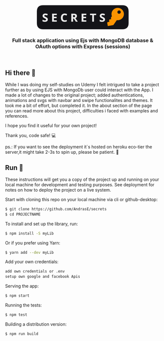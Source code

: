 <br>
<p align="center">
  <a href="https://app-secret.herokuapp.com/" target="_blank" rel="noopener noreferrer">
  <img src="https://github.com/AndrasE/raw-readme/blob/main/secrets-readme-img.png?raw=true">
  </a>
</p>
<h3 align="center">
  Full stack application using Ejs with MongoDB database & 
  <br>
  OAuth options with Express (sessions)
</h3>

<br>

## Hi there 👋

While I was doing my self-studies on Udemy I felt intrigued to take a project further as by using EJS with MongoDb user could interact with the App. I made a lot of changes to the original project; added authentications, animations and svgs with navbar and swipe functionalites and themes. It took me a bit of effort, but completed it. In the about section of the page you can read more about this project, difficulties i faced with examples and references. 

I hope you find it useful for your own project!

Thank you, code safe! 💻

ps.: If you want to see the deployment it`s hosted on heroku eco-tier the server,it might take 2-3s to spin up, please be patient. 🐨


## Run 🚀
These instructions will get you a copy of the project up and running on your local machine for development and testing purposes. See deployment for notes on how to deploy the project on a live system.

Start with cloning this repo on your local machine via cli or github-desktop:

```sh
$ git clone https://github.com/AndrasE/secrets
$ cd PROJECTNAME
```
To install and set up the library, run:
```sh
$ npm install -S myLib
```

Or if you prefer using Yarn:
```sh
$ yarn add --dev myLib
```

Add your own credentials:
```sh
add own credentials or .env
setup own google and facebook Apis
```
Serving the app:
```sh
$ npm start
```
Running the tests:
```sh
$ npm test
```
Building a distribution version:
```sh
$ npm run build
```
